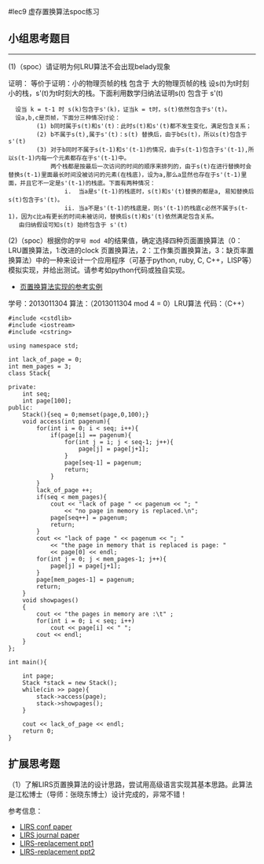 #lec9 虚存置换算法spoc练习

## 小组思考题目


----

(1)（spoc）请证明为何LRU算法不会出现belady现象

证明：
       等价于证明：小的物理页帧的栈 包含于 大的物理页帧的栈
       设s(t)为t时刻小的栈，s'(t)为t时刻大的栈。下面利用数学归纳法证明s(t) 包含于 s'(t)
            
      设当 k = t-1 时 s(k)包含于s'(k)，证当k = t时，s(t)依然包含于s'(t)。
      设a,b,c是页帧，下面分三种情况讨论：
            (1) b同时属于s(t)和s'(t)：此时s(t)和s'(t)都不发生变化，满足包含关系；
            (2) b不属于s(t),属于s'(t)：s(t) 替换后，由于b∈s(t)，所以s(t)包含于s'(t)
            (3) 对于b同时不属于s(t-1)和s'(t-1)的情况，由于s(t-1)包含于s'(t-1),所以s(t-1)内每一个元素都存在于s'(t-1)中。
                两个栈都是按最后一次访问的时间的顺序来排列的，由于s(t)在进行替换时会替换s(t-1)里面最长时间没被访问的元素(在栈底)，设为a,那么a显然也存在于s'(t-1)里面，并且它不一定是s'(t-1)的栈底。下面有两种情况：
                    i.  当a是s'(t-1)的栈底时，s(t)和s'(t)替换的都是a, 易知替换后s(t)包含于s'(t)。
                    ii. 当a不是s'(t-1)的栈底是，则s'(t-1)的栈底c必然不属于s(t-1)，因为c比a有更长的时间未被访问，替换后s(t)和s'(t)依然满足包含关系。
       由归纳假设可知s(t) 始终包含于 s'(t)


(2)（spoc）根据你的`学号 mod 4`的结果值，确定选择四种页面置换算法（0：LRU置换算法，1:改进的clock 页置换算法，2：工作集页置换算法，3：缺页率置换算法）中的一种来设计一个应用程序（可基于python, ruby, C, C++，LISP等）模拟实现，并给出测试。请参考如python代码或独自实现。
 - [页置换算法实现的参考实例](https://github.com/chyyuu/ucore_lab/blob/master/related_info/lab3/page-replacement-policy.py)
 
学号：2013011304
算法：（2013011304 mod 4 = 0）LRU算法
代码：（C++）
```
#include <cstdlib>
#include <iostream>
#include <cstring>

using namespace std;

int lack_of_page = 0;
int mem_pages = 3;
class Stack{

private:
	int seq;
	int page[100];
public:
	Stack(){seq = 0;memset(page,0,100);}
	void access(int pagenum){
		for(int i = 0; i < seq; i++){
			if(page[i] == pagenum){
				for(int j = i; j < seq-1; j++){
					page[j] = page[j+1];
				}
				page[seq-1] = pagenum;
				return;	
			}	
		}
		lack_of_page ++;
		if(seq < mem_pages){
			cout << "lack of page " << pagenum << "; "
				<< "no page in memory is replaced.\n";
			page[seq++] = pagenum;
			return;
		}
		cout << "lack of page " << pagenum << "; "
			<< "the page in memory that is replaced is page: " 
			<< page[0] << endl;
		for(int j = 0; j < mem_pages-1; j++){
			page[j] = page[j+1];
		}
		page[mem_pages-1] = pagenum;
		return;
	}
	void showpages()
	{
		cout << "the pages in memory are :\t" ;
		for(int i = 0; i < seq; i++)
			cout << page[i] << " ";
		cout << endl;
	}
};

int main(){

	int page;
	Stack *stack = new Stack();
	while(cin >> page){
		stack->access(page);
		stack->showpages();
	}
	
	cout << lack_of_page << endl;
	return 0;
}
```

## 扩展思考题
（1）了解LIRS页置换算法的设计思路，尝试用高级语言实现其基本思路。此算法是江松博士（导师：张晓东博士）设计完成的，非常不错！

参考信息：

 - [LIRS conf paper](http://www.ece.eng.wayne.edu/~sjiang/pubs/papers/jiang02_LIRS.pdf)
 - [LIRS journal paper](http://www.ece.eng.wayne.edu/~sjiang/pubs/papers/jiang05_LIRS.pdf)
 - [LIRS-replacement ppt1](http://dragonstar.ict.ac.cn/course_09/XD_Zhang/(6)-LIRS-replacement.pdf)
 - [LIRS-replacement ppt2](http://www.ece.eng.wayne.edu/~sjiang/Projects/LIRS/sig02.ppt)
